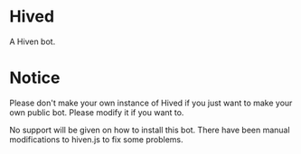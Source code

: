 # Hived
A Hiven bot.

# Notice

Please don't make your own instance of Hived if you just want to make your own public bot. Please modify it if you want to.

No support will be given on how to install this bot. There have been manual modifications to hiven.js to fix some problems.

